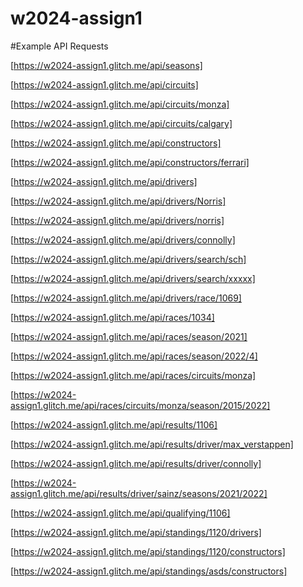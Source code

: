 # w2024-assign1

#Example API Requests

[https://w2024-assign1.glitch.me/api/seasons]

[https://w2024-assign1.glitch.me/api/circuits]

[https://w2024-assign1.glitch.me/api/circuits/monza]

[https://w2024-assign1.glitch.me/api/circuits/calgary]

[https://w2024-assign1.glitch.me/api/constructors]

[https://w2024-assign1.glitch.me/api/constructors/ferrari]

[https://w2024-assign1.glitch.me/api/drivers]

[https://w2024-assign1.glitch.me/api/drivers/Norris]

[https://w2024-assign1.glitch.me/api/drivers/norris]

[https://w2024-assign1.glitch.me/api/drivers/connolly]

[https://w2024-assign1.glitch.me/api/drivers/search/sch]

[https://w2024-assign1.glitch.me/api/drivers/search/xxxxx]

[https://w2024-assign1.glitch.me/api/drivers/race/1069]

[https://w2024-assign1.glitch.me/api/races/1034]

[https://w2024-assign1.glitch.me/api/races/season/2021]

[https://w2024-assign1.glitch.me/api/races/season/2022/4]

[https://w2024-assign1.glitch.me/api/races/circuits/monza]

[https://w2024-assign1.glitch.me/api/races/circuits/monza/season/2015/2022]

[https://w2024-assign1.glitch.me/api/results/1106]

[https://w2024-assign1.glitch.me/api/results/driver/max_verstappen]

[https://w2024-assign1.glitch.me/api/results/driver/connolly]

[https://w2024-assign1.glitch.me/api/results/driver/sainz/seasons/2021/2022]

[https://w2024-assign1.glitch.me/api/qualifying/1106]

[https://w2024-assign1.glitch.me/api/standings/1120/drivers]

[https://w2024-assign1.glitch.me/api/standings/1120/constructors]

[https://w2024-assign1.glitch.me/api/standings/asds/constructors]